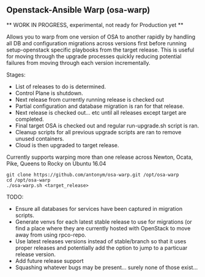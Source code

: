 ## Openstack-Ansible Warp (osa-warp)

** WORK IN PROGRESS, experimental, not ready for Production yet **

Allows you to warp from one version of OSA to another rapidly
by handling all DB and configuration migrations across versions
first before running setup-openstack specific playbooks from
the target release.  This is useful for moving through the
upgrade processes quickly reducing potential failures from
moving through each version incrementally.

Stages:

* List of releases to do is determined.
* Control Plane is shutdown.
* Next release from currently running release is checked out
* Partial configuration and database migration is ran for that release.
* Next release is checked out... etc until all releases except target
  are completed.
* Final target OSA is checked out and regular run-upgrade.sh script is ran.
* Cleanup scripts for all previous upgrade scripts are ran to remove
  unused containers.
* Cloud is then upgraded to target release.

Currently supports warping more than one release across Newton, Ocata, 
Pike, Queens to Rocky on Ubuntu 16.04

    git clone https://github.com/antonym/osa-warp.git /opt/osa-warp
    cd /opt/osa-warp
    ./osa-warp.sh <target_release>

TODO:
* Ensure all databases for services have been captured in migration scripts.
* Generate venvs for each latest stable release to use for migrations (or find
  a place where they are currently hosted with OpenStack to move away from
  using rpco-repo.
* Use latest releases versions instead of stable/branch so that it uses proper
  releases and potentially add the option to jump to a particuar release version.
* Add future release support
* Squashing whatever bugs may be present... surely none of those exist...
